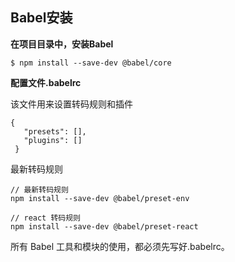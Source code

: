 ## Babel安装

<strong>在项目目录中，安装Babel</strong>

`$ npm install --save-dev @babel/core`

<strong>配置文件.babelrc</strong>

该文件用来设置转码规则和插件

 ```
 {
    "presets": [],
    "plugins": []
  }
```
最新转码规则
```
// 最新转码规则
npm install --save-dev @babel/preset-env

// react 转码规则
npm install --save-dev @babel/preset-react
```
所有 Babel 工具和模块的使用，都必须先写好.babelrc。












